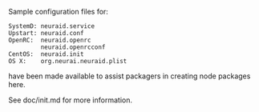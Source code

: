 Sample configuration files for:
```
SystemD: neuraid.service
Upstart: neuraid.conf
OpenRC:  neuraid.openrc
         neuraid.openrcconf
CentOS:  neuraid.init
OS X:    org.neurai.neuraid.plist
```
have been made available to assist packagers in creating node packages here.

See doc/init.md for more information.
